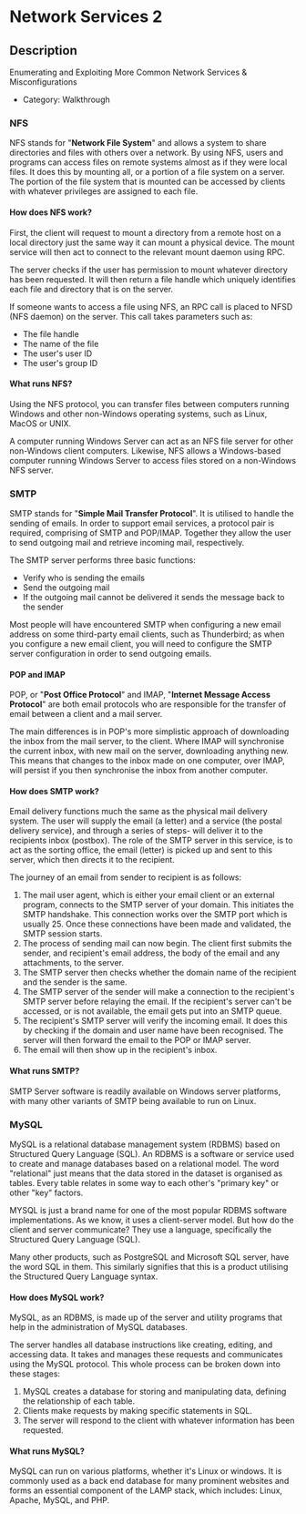 # Network Services 2

## Description

Enumerating and Exploiting More Common Network Services & Misconfigurations
* Category: Walkthrough

### NFS

NFS stands for "**Network File System**" and allows a system to share directories and files with others over a network. By using NFS, users and programs can access files on remote systems almost as if they were local files. It does this by mounting all, or a portion of a file system on a server. The portion of the file system that is mounted can be accessed by clients with whatever privileges are assigned to each file.

#### How does NFS work?

First, the client will request to mount a directory from a remote host on a local directory just the same way it can mount a physical device. The mount service will then act to connect to the relevant mount daemon using RPC.

The server checks if the user has permission to mount whatever directory has been requested. It will then return a file handle which uniquely identifies each file and directory that is on the server.

If someone wants to access a file using NFS, an RPC call is placed to NFSD (NFS daemon) on the server. This call takes parameters such as:
* The file handle
* The name of the file
* The user's user ID
* The user's group ID

#### What runs NFS?

Using the NFS protocol, you can transfer files between computers running Windows and other non-Windows operating systems, such as Linux, MacOS or UNIX.

A computer running Windows Server can act as an NFS file server for other non-Windows client computers. Likewise, NFS allows a Windows-based computer running Windows Server to access files stored on a non-Windows NFS server.

### SMTP

SMTP stands for "**Simple Mail Transfer Protocol**". It is utilised to handle the sending of emails. In order to support email services, a protocol pair is required, comprising of SMTP and POP/IMAP. Together they allow the user to send outgoing mail and retrieve incoming mail, respectively.

The SMTP server performs three basic functions:
* Verify who is sending the emails
* Send the outgoing mail
* If the outgoing mail cannot be delivered it sends the message back to the sender

Most people will have encountered SMTP when configuring a new email address on some third-party email clients, such as Thunderbird; as when you configure a new email client, you will need to configure the SMTP server configuration in order to send outgoing emails.

#### POP and IMAP

POP, or "**Post Office Protocol**" and IMAP, "**Internet Message Access Protocol**" are both email protocols who are responsible for the transfer of email between a client and a mail server.

The main differences is in POP's more simplistic approach of downloading the inbox from the mail server, to the client. Where IMAP will synchronise the current inbox, with new mail on the server, downloading anything new. This means that changes to the inbox made on one computer, over IMAP, will persist if you then synchronise the inbox from another computer.

#### How does SMTP work?

Email delivery functions much the same as the physical mail delivery system. The user will supply the email (a letter) and a service (the postal delivery service), and through a series of steps- will deliver it to the recipients inbox (postbox). The role of the SMTP server in this service, is to act as the sorting office, the email (letter) is picked up and sent to this server, which then directs it to the recipient.

The journey of an email from sender to recipient is as follows:
1. The mail user agent, which is either your email client or an external program, connects to the SMTP server of your domain. This initiates the SMTP handshake. This connection works over the SMTP port which is usually 25. Once these connections have been made and validated, the SMTP session starts.
2. The process of sending mail can now begin. The client first submits the sender, and recipient's email address, the body of the email and any attachments, to the server.
3. The SMTP server then checks whether the domain name of the recipient and the sender is the same.
4. The SMTP server of the sender will make a connection to the recipient's SMTP server before relaying the email. If the recipient's server can't be accessed, or is not available, the email gets put into an SMTP queue.
5. The recipient's SMTP server will verify the incoming email. It does this by checking if the domain and user name have been recognised. The server will then forward the email to the POP or IMAP server.
6. The email will then show up in the recipient's inbox.

#### What runs SMTP?

SMTP Server software is readily available on Windows server platforms, with many other variants of SMTP being available to run on Linux.

### MySQL

MySQL is a relational database management system (RDBMS) based on Structured Query Language (SQL). An RDBMS is a software or service used to create and manage databases based on a relational model. The word "relational" just means that the data stored in the dataset is organised as tables. Every table relates in some way to each other's "primary key" or other "key" factors.

MYSQL is just a brand name for one of the most popular RDBMS software implementations. As we know, it uses a client-server model. But how do the client and server communicate? They use a language, specifically the Structured Query Language (SQL).

Many other products, such as PostgreSQL and Microsoft SQL server, have the word SQL in them. This similarly signifies that this is a product utilising the Structured Query Language syntax.

#### How does MySQL work?

MySQL, as an RDBMS, is made up of the server and utility programs that help in the administration of MySQL databases.

The server handles all database instructions like creating, editing, and accessing data. It takes and manages these requests and communicates using the MySQL protocol. This whole process can be broken down into these stages:

1. MySQL creates a database for storing and manipulating data, defining the relationship of each table.
2. Clients make requests by making specific statements in SQL.
3. The server will respond to the client with whatever information has been requested.

#### What runs MySQL?

MySQL can run on various platforms, whether it's Linux or windows. It is commonly used as a back end database for many prominent websites and forms an essential component of the LAMP stack, which includes: Linux, Apache, MySQL, and PHP.